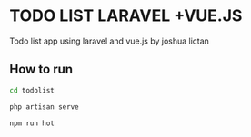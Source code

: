# TODO LIST LARAVEL +VUE.JS

Todo list app using laravel and vue.js by joshua lictan

## How to run

```bash
cd todolist
```
```bash
php artisan serve
```
```bash
npm run hot
```
